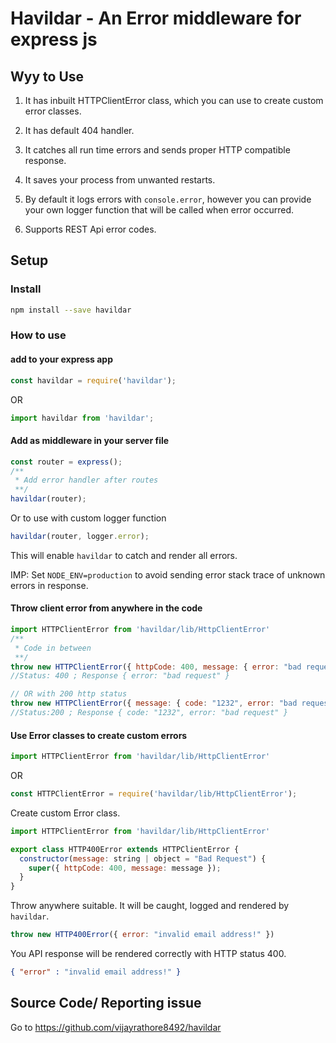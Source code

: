 
# Havildar - An Error middleware for express js

## Wyy to Use

1. It has inbuilt HTTPClientError class, which you can use to create custom error classes.

2. It has default 404 handler.

3. It catches all run time errors and sends proper HTTP compatible response.

4. It saves your process from unwanted restarts.

5. By default it logs errors with `console.error`, however you can provide your own logger function that will be called when error occurred.

6. Supports REST Api error codes.

## Setup

### Install

```bash
npm install --save havildar
```

### How to use

#### add to your express app

```javascript
const havildar = require('havildar');
```

OR

```typescript
import havildar from 'havildar';
```

#### Add as middleware in your server file

```javascript
const router = express();
/**
 * Add error handler after routes
 **/
havildar(router);
```

Or to use with custom logger function

```javascript
havildar(router, logger.error);
```

This will enable `havildar` to catch and render all errors.

IMP: Set `NODE_ENV=production` to avoid sending error stack trace of unknown errors in response.

#### Throw client error from anywhere in the code

```javascript
import HTTPClientError from 'havildar/lib/HttpClientError'
/**
 * Code in between
 **/
throw new HTTPClientError({ httpCode: 400, message: { error: "bad request" }});
//Status: 400 ; Response { error: "bad request" }

// OR with 200 http status
throw new HTTPClientError({ message: { code: "1232", error: "bad request" }});
//Status:200 ; Response { code: "1232", error: "bad request" }

```

#### Use Error classes to create custom errors

```javascript
import HTTPClientError from 'havildar/lib/HttpClientError'
```

OR

```javascript
const HTTPClientError = require('havildar/lib/HttpClientError');
```

Create custom Error class.

```javascript
import HTTPClientError from 'havildar/lib/HttpClientError'

export class HTTP400Error extends HTTPClientError {
  constructor(message: string | object = "Bad Request") {
    super({ httpCode: 400, message: message });
  }
}
```

Throw anywhere suitable. It will be caught, logged and rendered by `havildar`.

```javascript
throw new HTTP400Error({ error: "invalid email address!" })
```

You API response will be rendered correctly with HTTP status 400.

```json
{ "error" : "invalid email address!" }
```

## Source Code/ Reporting issue

Go to <https://github.com/vijayrathore8492/havildar>
